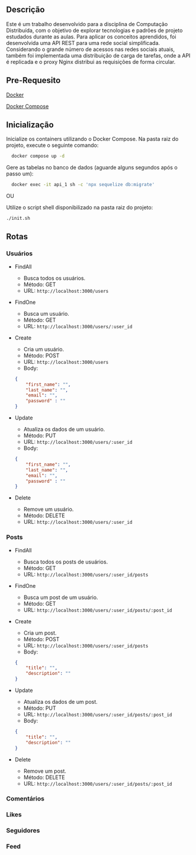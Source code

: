 ## Descrição
Este é um trabalho desenvolvido para a disciplina de Computação Distribuída, com o objetivo de explorar tecnologias e padrões de projeto estudados durante as aulas. Para aplicar os conceitos aprendidos, foi desenvolvida uma API REST para uma rede social simplificada. Considerando o grande número de acessos nas redes sociais atuais, também foi implementada uma distribuição de carga de tarefas, onde a API é replicada e o proxy Nginx distribui as requisições de forma circular.

## Pre-Requesito
[Docker](https://docs.docker.com/engine/install/)

[Docker Compose](https://docs.docker.com/compose/install/)

## Inicialização

Inicialize os containers utilizando o Docker Compose. Na pasta raiz do projeto, execute o seguinte comando:
```bash
  docker compose up -d
```

Gere as tabelas no banco de dados (aguarde alguns segundos após o passo um):
```bash
  docker exec -it api_1 sh -c 'npx sequelize db:migrate'
```

OU

Utilize o script shell disponibilizado na pasta raiz do projeto:
```bash
./init.sh
```

## Rotas

### Usuários
  - FindAll
    - Busca todos os usuários.
    - Método: GET
    - URL: `http://localhost:3000/users`
      
  - FindOne
    - Busca um usuário.
    - Método: GET
    - URL: `http://localhost:3000/users/:user_id`
      
  - Create
    - Cria um usuário.
    - Método: POST
    - URL: `http://localhost:3000/users`
    - Body:
    ```json
    {
        "first_name": "", 
        "last_name": "", 
        "email": "", 
        "password" : ""
    }
    ```
    
  - Update
    - Atualiza os dados de um usuário.
    - Método: PUT
    - URL: `http://localhost:3000/users/:user_id`
    - Body:
    ```json
    {
        "first_name": "", 
        "last_name": "", 
        "email": "", 
        "password" : ""
    }
    ```
    
  - Delete
    - Remove um usuário.
    - Método: DELETE
    - URL: `http://localhost:3000/users/:user_id`

### Posts

  - FindAll
    - Busca todos os posts de usuários.
    - Método: GET
    - URL: `http://localhost:3000/users/:user_id/posts`
      
  - FindOne
    - Busca um post de um usuário.
    - Método: GET
    - URL: `http://localhost:3000/users/:user_id/posts/:post_id`
      
  - Create
    - Cria um post.
    - Método: POST
    - URL: `http://localhost:3000/users/:user_id/posts`
    - Body:
    ```json
    {
        "title": "", 
        "description": ""
    }
    ```
    
  - Update
    - Atualiza os dados de um post.
    - Método: PUT
    - URL: `http://localhost:3000/users/:user_id/posts/:post_id`
    - Body:
    ```json
    {
        "title": "", 
        "description": ""
    }
    ```
    
  - Delete
    - Remove um post.
    - Método: DELETE
    - URL: `http://localhost:3000/users/:user_id/posts/:post_id`

### Comentários
### Likes
### Seguidores
### Feed
